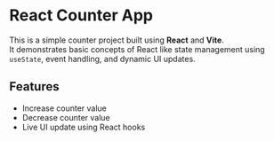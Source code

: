 # React Counter App

This is a simple counter project built using **React** and **Vite**.  
It demonstrates basic concepts of React like state management using `useState`, event handling, and dynamic UI updates.


## Features

- Increase counter value
- Decrease counter value
- Live UI update using React hooks
